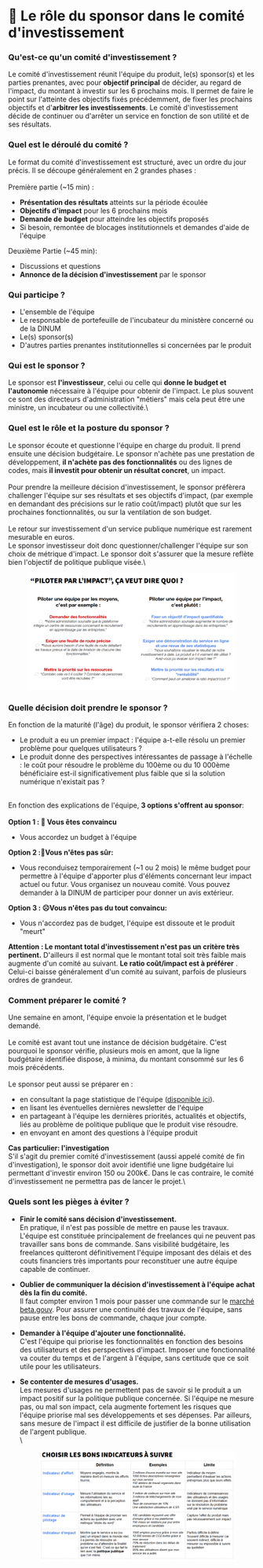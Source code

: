 # 🏦 Le rôle du sponsor dans le comité d'investissement

### Qu'est-ce qu'un comité d'investissement ?

Le comité d'investissement réunit l'équipe du produit, le(s) sponsor(s) et les parties prenantes, avec pour **objectif principal** de décider, au regard de l'impact, du montant à investir sur les 6 prochains mois. Il permet de faire le point sur l'atteinte des objectifs fixés précédemment, de fixer les prochains objectifs et d'**arbitrer les investissements**. Le comité d'investissement décide de continuer ou d'arrêter un service en fonction de son utilité et de ses résultats.

### Quel est le déroulé du comité ?

Le format du comité d'investissement est structuré, avec un ordre du jour précis. Il se découpe généralement en 2 grandes phases :\
\
Première partie (\~15 min) :

* **Présentation des résultats** atteints sur la période écoulée
* **Objectifs d'impact** pour les 6 prochains mois
* **Demande de** **budget** pour atteindre les objectifs proposés
* Si besoin, remontée de blocages institutionnels et demandes d'aide de l'équipe

Deuxième Partie (\~45 min):

* Discussions et questions
* **Annonce de la décision d'investissement** par le sponsor

### Qui participe ?

* L'ensemble de l'équipe
* Le responsable de portefeuille de l'incubateur du ministère concerné ou de la DINUM
* Le(s) sponsor(s)
* D'autres parties prenantes institutionnelles si concernées par le produit

### Qui est le sponsor ?

Le sponsor est **l'investisseur**, celui ou celle qui **donne le budget et l'autonomie** nécessaire à l'équipe pour obtenir de l'impact. Le plus souvent ce sont des directeurs d'administration "métiers" mais cela peut être une ministre, un incubateur ou une collectivité.\


### Quel est le rôle et la posture du sponsor ?

Le sponsor écoute et questionne l'équipe en charge du produit. Il prend ensuite une décision budgétaire. Le sponsor n'achète pas une prestation de développement, **il n'achète pas des fonctionnalités** ou des lignes de codes, mais **il investit pour obtenir un résultat concret**, un impact.\
\
Pour prendre la meilleure décision d'investissement, le sponsor préfèrera challenger l'équipe sur ses résultats et ses objectifs d'impact, (par exemple en demandant des précisions sur le ratio coût/impact) plutôt que sur les prochaines fonctionnalités, ou sur la ventilation de son budget.\
\
Le retour sur investissement d'un service publique numérique est rarement mesurable en euros.\
Le sponsor investisseur doit donc questionner/challenger l'équipe sur son choix de métrique d'impact. Le sponsor doit s'assurer que la mesure reflète bien l'objectif de politique publique visée.\


<figure><img src="../../../.gitbook/assets/image.png" alt=""><figcaption></figcaption></figure>

### Quelle décision doit prendre le sponsor ?

En fonction de la maturité (l'âge) du produit, le sponsor vérifiera 2 choses:

* Le produit a eu un premier impact : l'équipe a-t-elle résolu un premier problème pour quelques utilisateurs ?
* Le produit donne des perspectives intéressantes de passage à l'échelle : le coût pour résoudre le problème du 100ème ou du 10 000ème bénéficiaire est-il significativement plus faible que si la solution numérique n'existait pas ?

\
En fonction des explications de l'équipe, **3 options s'offrent au sponsor**:\
\
**Option 1 : 🤩 Vous êtes convaincu**

* Vous accordez un budget à l'équipe

**Option 2 :🤔Vous n'êtes pas sûr:**

* Vous reconduisez temporairement (\~1 ou 2 mois) le même budget pour permettre à l'équipe d'apporter plus d'éléments concernant leur impact actuel ou futur. Vous organisez un nouveau comité. Vous pouvez demander à la DINUM de participer pour donner un avis extérieur.

**Option 3 : ☹️Vous n'êtes pas du tout convaincu:**

* Vous n'accordez pas de budget, l'équipe est dissoute et le produit "meurt"

**Attention : Le montant total d'investissement n'est pas un critère très pertinent.** D'ailleurs il est normal que le montant total soit très faible mais augmente d'un comité au suivant. **Le ratio coût/impact est à préférer** . Celui-ci baisse généralement d'un comité au suivant, parfois de plusieurs ordres de grandeur.

### Comment préparer le comité ?

Une semaine en amont, l'équipe envoie la présentation et le budget demandé.\
\
Le comité est avant tout une instance de décision budgétaire. C'est pourquoi le sponsor vérifie, plusieurs mois en amont, que la ligne budgétaire identifiée dispose, à minima, du montant consommé sur les 6 mois précédents.\
\
Le sponsor peut aussi se préparer en :

* en consultant la page statistique de l'équipe ([disponible ici](https://beta.gouv.fr/startups)).
* en lisant les éventuelles dernières newsletter de l'équipe
* en partageant à l'équipe les dernières priorités, actualités et objectifs, liés au problème de politique publique que le produit vise résoudre.
* en envoyant en amont des questions à l'équipe produit

**Cas particulier: l'investigation**\
S'il s'agit du premier comité d'investissement (aussi appelé comité de fin d'investigation), le sponsor doit avoir identifié une ligne budgétaire lui permettant d'investir environ 150 ou 200k€. Dans le cas contraire, le comité d'investissement ne permettra pas de lancer le projet.\


### Quels sont les pièges à éviter ?

* **Finir le comité sans décision d'investissement.**\
  En pratique, il n'est pas possible de mettre en pause les travaux. L'équipe est constituée principalement de freelances qui ne peuvent pas travailler sans bons de commande. Sans visibilité budgétaire, les freelances quitteront définitivement l'équipe imposant des délais et des couts financiers très importants pour reconstituer une autre équipe capable de continuer.
* **Oublier de communiquer la décision d'investissement à l'équipe achat dès la fin du comité.**\
  Il faut compter environ 1 mois pour passer une commande sur le [marché beta.gouv](https://doc.incubateur.net/communaute/gerer-son-produit/gestion-au-quotidien/marches). Pour assurer une continuité des travaux de l'équipe, sans pause entre les bons de commande, chaque jour compte.
* **Demander à l'équipe d'ajouter une fonctionnalité.**\
  C'est l'équipe qui priorise les fonctionnalités en fonction des besoins des utilisateurs et des perspectives d'impact. Imposer une fonctionnalité va couter du temps et de l'argent à l'équipe, sans certitude que ce soit utile pour les utilisateurs.
*   **Se contenter de mesures d'usages.**\
    Les mesures d'usages ne permettent pas de savoir si le produit a un impact positif sur la politique publique concernée. Si l'équipe ne mesure pas, ou mal son impact, cela augmente fortement les risques que l'équipe priorise mal ses développements et ses dépenses. Par ailleurs, sans mesure de l'impact il est difficile de justifier de la bonne utilisation de l'argent publique.\
    \


    <figure><img src="../../../.gitbook/assets/image (1).png" alt=""><figcaption></figcaption></figure>
